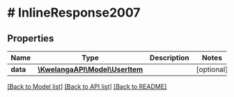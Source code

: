 # # InlineResponse2007

## Properties

Name | Type | Description | Notes
------------ | ------------- | ------------- | -------------
**data** | [**\KwelangaAPI\Model\UserItem**](UserItem.md) |  | [optional]

[[Back to Model list]](../../README.md#models) [[Back to API list]](../../README.md#endpoints) [[Back to README]](../../README.md)
